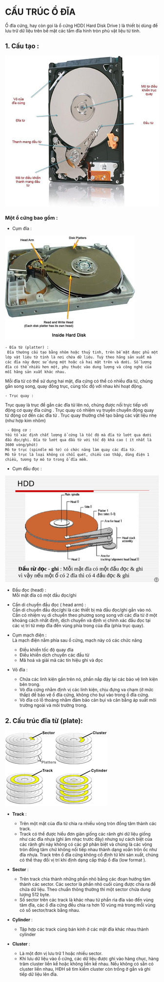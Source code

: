 # CẤU TRÚC Ổ ĐĨA  
Ổ đĩa cứng, hay còn gọi là ổ cứng HDD( Hard Disk Drive ) là thiết bị dùng để lưu trữ dữ liệu trên bề mặt các tấm đĩa hình tròn phủ vật liệu từ tính. 
## 1. Cấu tạo :    
<img src="../img/8_1.jpg">  

### Một ổ cứng bao gồm :   
- Cụm đĩa :   
<img src="../img/8_2.jpg"> 

    - Đĩa từ (platter) :    
     Đĩa thường cấu tạo bằng nhôm hoặc thuỷ tinh, trên bề mặt được phủ một lớp vật liệu từ tính là nơi chứa dữ liệu. Tuỳ theo hãng sản xuất mà các đĩa này được sử dụng một hoặc cả hai mặt trên và dưới. Số lượng đĩa có thể nhiều hơn một, phụ thuộc vào dung lượng và công nghệ của mỗi hãng sản xuất khác nhau.
Mỗi đĩa từ có thể sử dụng hai mặt, đĩa cứng có thể có nhiều đĩa từ, chúng gắn song song, quay đồng trục, cùng tốc độ với nhau khi hoạt động.     
    
    - Trục quay :  
Trục quay là trục để gắn các đĩa từ lên nó, chúng được nối trực tiếp với động cơ quay đĩa cứng . Trục quay có nhiệm vụ truyền chuyển động quay từ động cơ đến các đĩa từ . Trục quay thường chế tạo bằng các vật liệu nhẹ (như hợp kim nhôm)
    
     - Động cơ :    
    Yếu tố xác định chất lượng ổ cứng là tốc độ mà đĩa từ lướt qua dưới đầu đọc/ghi. Đĩa từ lướt qua đầu từ với tốc độ khá cao ( ít nhất là 3600 vòng/phút)  
    Mô tơ trục (spindle mô tơ) có chức năng làm quay các đĩa từ.
    Mô tở trục là loại không có chổi quét, chiều cao thấp, dùng điện 1 chiều, tương tự mô tơ trong ổ đĩa mềm.
 
- Cụm đầu đọc :  
<img src="../img/8_3.png">  

  - Đầu đọc (head) :  
      Mỗi mặt đĩa có một đầu đọc/ghi  

  - Cần di chuyển đầu đọc ( head arm) :    
  Cần di chuyển đầu đọc/ghi là các thiết bị mà đầu đọc/ghi gắn vào nó. Cần có nhiệm vụ di chuyển theo phương song song với các đĩa từ ở một khoảng cách nhất định, dịch chuyển và định vị chính xác đầu đọc tại các vị trí từ mép đĩa đến vùng phía trong của đĩa (phía trục quay).    

 - Cụm mạch điện  :  
Là mạch điện nằm phía sau ổ cứng, mạch này có các chức năng  
      - Điều khiển tốc độ quay đĩa    
      - Điều khiển dịch chuyển các đầu từ    
      - Mã hoá và giải mã các tín hiệu ghi và đọc   
- Võ đĩa :  
   - Chứa các linh kiện gắn trên nó, phần nắp đậy lại các bảo vệ linh kiện bên trong.
    - Vỏ đĩa cứng nhằm định vị các linh kiện, chịu đựng va chạm (ở mức thấp) để bảo vệ ổ đĩa cứng, không cho bụi vào trong ổ đĩa cứng.
   - Vỏ đĩa có lỗ thoáng nhằm đảm bảo cản bụi và cân bằng áp suất môi trường ngoài và môi trường trong.  

## 2. Cấu trúc đĩa từ (plate):  

<img src="../img/8_4.png">  

- **Track** :  

  - Trên một mặt  của đĩa từ chia ra nhiều vòng tròn đồng tâm thành các track.  
  - Track có thể được hiểu đơn giản giống các rãnh ghi dữ liệu giống như các đĩa nhựa (ghi âm nhạc trước đây) nhưng sự cách biệt của các rãnh ghi này không có các gờ phân biệt và chúng là các vòng tròn đồng tâm chứ không nối tiếp nhau thành dạng xoắn trôn ốc như đĩa nhựa. Track trên ổ đĩa cứng không cố định từ khi sản xuất, chúng có thể thay đổi vị trí khi định dạng cấp thấp ổ đĩa (low format ). 
- **Sector** :    
    - Trên track chia thành những phần nhỏ bằng các đoạn hướng tâm thành các sector. Các sector là phần nhỏ cuối cùng được chia ra để chứa dữ liệu. Theo chuẩn thông thường thì một sector chứa dung lượng 512 byte.
    - Số sector trên các track là khác nhau từ phần rìa đĩa vào đến vùng tâm đĩa, các ổ đĩa cứng đều chia ra hơn 10 vùng mà trong mỗi vùng có số sector/track bằng nhau.   
- **Cylinder** :  
    - Tập hợp các track cùng bán kính ở các mặt đĩa khác nhau thành cylinder  

- **Cluster**  :  
    - Là một đơn vị lưu trữ 1 hoặc nhiều sector.
    - Khi lưu dữ liệu vào ổ cứng, các dữ liệu được ghi vào hàng chục, hàng trăm cluster liền kề hoặc không liền kề nhau. Nếu không có sẵn có cluster liền nhau, HĐH sẽ tìm kiếm cluster còn trống ở gần và ghi tiếp dữ liệu lên đĩa.



